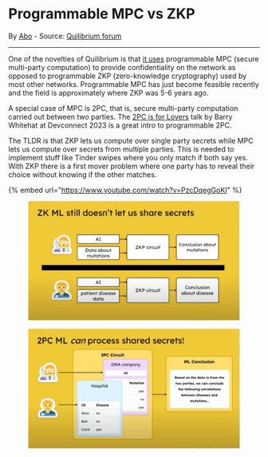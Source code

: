 # Programmable MPC vs ZKP

By [Abo](https://quilibrium.discourse.group/u/abo/summary) - Source: [Quilibrium forum](https://quilibrium.discourse.group/t/programmable-mpc-vs-zkp/19)

***

One of the novelties of Quilibrium is that [it uses](https://paragraph.xyz/@quilibrium.com/eli5-quilibrium#h-elihs) programmable MPC (secure multi-party computation) to provide confidentiality on the network as opposed to programmable ZKP (zero-knowledge cryptography) used by most other networks. Programmable MPC has just become feasible recently and the field is approximately where ZKP was 5-6 years ago.

A special case of MPC is 2PC, that is, secure multi-party computation carried out between two parties. The [2PC is for Lovers](https://www.youtube.com/watch?v=PzcDqegGoKI) talk by Barry Whitehat at Devconnect 2023 is a great intro to programmable 2PC.

The TLDR is that ZKP lets us compute over single party secrets while MPC lets us compute over secrets from multiple parties. This is needed to implement stuff like Tinder swipes where you only match if both say yes. With ZKP there is a first mover problem where one party has to reveal their choice without knowing if the other matches.

{% embed url="https://www.youtube.com/watch?v=PzcDqegGoKI" %}

<figure><img src="../.gitbook/assets/2f5ad4823e1e6c83a0f322203cea31a84436dbe0.jpeg" alt=""><figcaption></figcaption></figure>

<figure><img src="../.gitbook/assets/d07c0231a54d6b24114851554728375aa99f14b4.jpeg" alt=""><figcaption></figcaption></figure>

